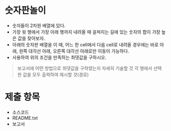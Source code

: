 # 숫자판놀이
- 숫자들이 2차원 배열에 있다.
- 가장 윗 행에서 가장 아래 행까지 내려올 때 걸쳐지는 길에 있는 숫자의 합이 가장 높은 값을 찾아보자.
- 아래의 숫자판 배열을 이 때, 어느 한 cell에서 다음 cell로 내려올 경우에는 바로 아래, 왼쪽 대각선 아래, 오른쪽 대각선 아래로만 이동이 가능하다.
- 사용하여 위의 조건을 만족하는 최댓값을 구하시오.
> 보고서에 어떤 방법으로 최댓값을 구하였는지 자세히 기술할 것
> 각 행에서 선택한 값을 모두 출력하여 제시할 것(경로)

# 제출 항목
- 소스코드
- README.txt
- 보고서
